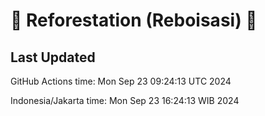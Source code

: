 
# 🌳 Reforestation (Reboisasi) 🌲

## Last Updated

GitHub Actions time: Mon Sep 23 09:24:13 UTC 2024

Indonesia/Jakarta time: Mon Sep 23 16:24:13 WIB 2024
